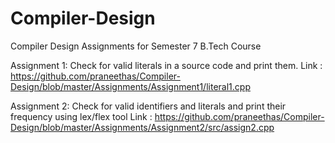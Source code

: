Compiler-Design
===============

Compiler Design Assignments for Semester 7 B.Tech Course

Assignment 1: Check for valid literals in a source code and print them.
Link        : https://github.com/praneethas/Compiler-Design/blob/master/Assignments/Assignment1/literal1.cpp

Assignment 2: Check for valid identifiers and literals and print their frequency using lex/flex tool
Link        : https://github.com/praneethas/Compiler-Design/blob/master/Assignments/Assignment2/src/assign2.cpp
